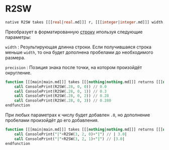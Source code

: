 # R2SW

```sql
native R2SW takes [[[real|real.md]]] r, [[[integer|integer.md]]] width, [[[integer|integer.md]]] precision returns [[[string|string.md]]]
```

Преобразует [](real.md) в форматированную [строку](string.md) ипользуя следующие параметры:

`width`
: Результирующая длинна строки. Если получившаяся строка меньше `width`, то она будет дополнена пробелами до
необходимого размера.

`precision`
: Позиция знака после точки, на котором произойдёт округление.

```sql
function [[[main|main.md]]] takes [[[nothing|nothing.md]]] returns [[[nothing|nothing.md]]]
    call ConsolePrint(R2SW(.28, 0, 0)) // 0.0
    call ConsolePrint(R2SW(.28, 0, 1)) // 0.3
    call ConsolePrint(R2SW(.28, 0, 2)) // 0.28
    call ConsolePrint(R2SW(.28, 0, 3)) // 0.280
endfunction
```

При любых параметрах к числу будет добавлен `.0`, но дополнение пробелами произойдёт до его добавления.

```sql
function [[[main|main.md]]] takes [[[nothing|nothing.md]]] returns [[[nothing|nothing.md]]]
    call ConsolePrint("|"+R2SW(3, 2, 0)+"|") // | 3.0|
    call ConsolePrint("|"+R2SW(3, 2, 1)+"|") // |3.0|
endfunction
```
